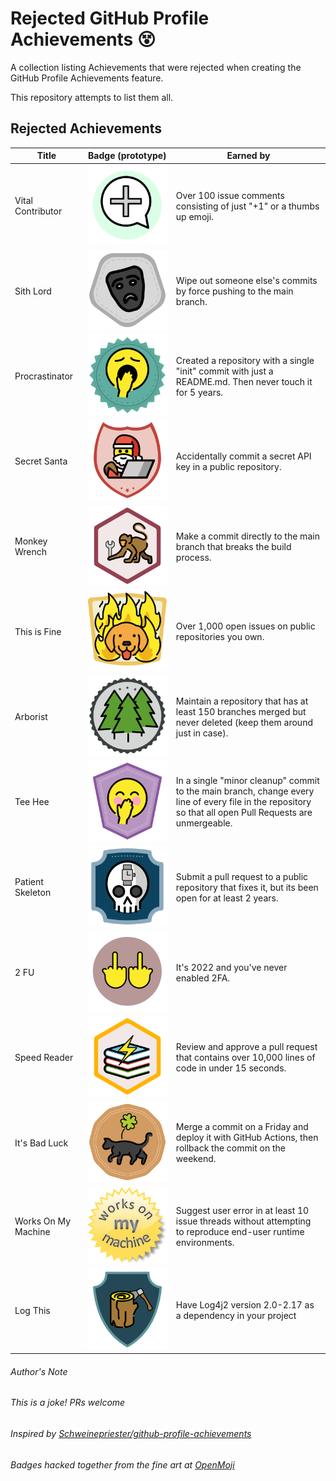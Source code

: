 # Rejected GitHub Profile Achievements 😵

A collection listing Achievements that were rejected when creating the GitHub Profile Achievements feature.

This repository attempts to list them all.

## Rejected Achievements

| Title | Badge (prototype) |  Earned by |
| --- | --- | --- |
Vital Contributor | ![Vital Contributor Badge](images/plusone.png) |	Over 100 issue comments consisting of just "+1" or a thumbs up emoji. 
Sith Lord	        | ![Sith Lord Badge](images/sithlord.png) |	Wipe out someone else's commits by force pushing to the main branch.
Procrastinator  	| ![Procrastinator Badge](images/procrastinator.png) |	Created a repository with a single "init" commit with just a README.md. Then never touch it for 5 years.
Secret Santa	    | ![Secret Santa Badge](images/secretsanta.png) |	Accidentally commit a secret API key in a public repository.
Monkey Wrench	    | ![Monkey Wrench Badge](images/monkeywrench.png) |	Make a commit directly to the main branch that breaks the build process.
This is Fine      | ![This is Fine Badge](images/thisisfine.png) |	Over 1,000 open issues on public repositories you own.
Arborist          | ![Arborist Badge](images/arborist.png) |	Maintain a repository that has at least 150 branches merged but never deleted (keep them around just in case).
Tee Hee         	| ![Tee Hee Badge](images/teehee.png) |	In a single "minor cleanup" commit to the main branch, change every line of every file in the repository so that all open Pull Requests are unmergeable.
Patient Skeleton	| ![Patient Skeleton Badge](images/patientskeleton.png) |	Submit a pull request to a public repository that fixes it, but its been open for at least 2 years.
2 FU	            | ![2 FU Badge](images/2fu.png) |	It's 2022 and you've never enabled 2FA.
Speed Reader    	| ![Speed Reader Badge](images/speedreader.png) |	Review and approve a pull request that contains over 10,000 lines of code in under 15 seconds.
It's Bad Luck     | ![It's Bad Luck Badge](images/itsbadluck.png) | Merge a commit on a Friday and deploy it with GitHub Actions, then rollback the commit on the weekend.
Works On My Machine | ![Works On My Machine Badge](images/worksonmymachine.png) | Suggest user error in at least 10 issue threads without attempting to reproduce end-user runtime environments.
Log This | ![Log This Badge](images/logthis.png) | Have Log4j2 version 2.0-2.17 as a dependency in your project

###### Author's Note
###### This is a joke! PRs welcome
###### Inspired by [Schweinepriester/github-profile-achievements](https://github.com/Schweinepriester/github-profile-achievements)
###### Badges hacked together from the fine art at [OpenMoji](https://openmoji.org/)
